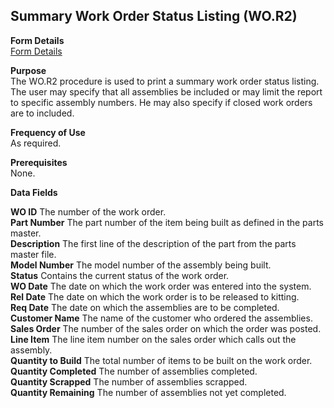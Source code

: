 ##  Summary Work Order Status Listing (WO.R2)

<PageHeader />

**Form Details**  
[ Form Details ](WO-R2-1/README.md)   

**Purpose**  
The WO.R2 procedure is used to print a summary work order status listing. The
user may specify that all assemblies be included or may limit the report to
specific assembly numbers. He may also specify if closed work orders are to
included.

**Frequency of Use**  
As required.

**Prerequisites**  
None.

**Data Fields**

**WO ID** The number of the work order.  
**Part Number** The part number of the item being built as defined in the
parts master.  
**Description** The first line of the description of the part from the parts
master file.  
**Model Number** The model number of the assembly being built.  
**Status** Contains the current status of the work order.  
**WO Date** The date on which the work order was entered into the system.  
**Rel Date** The date on which the work order is to be released to kitting.  
**Req Date** The date on which the assemblies are to be completed.  
**Customer Name** The name of the customer who ordered the assemblies.  
**Sales Order** The number of the sales order on which the order was posted.  
**Line Item** The line item number on the sales order which calls out the
assembly.  
**Quantity to Build** The total number of items to be built on the work order.  
**Quantity Completed** The number of assemblies completed.  
**Quantity Scrapped** The number of assemblies scrapped.  
**Quantity Remaining** The number of assemblies not yet completed.  
  
<badge text= "Version 8.10.57" vertical="middle" />

<PageFooter />